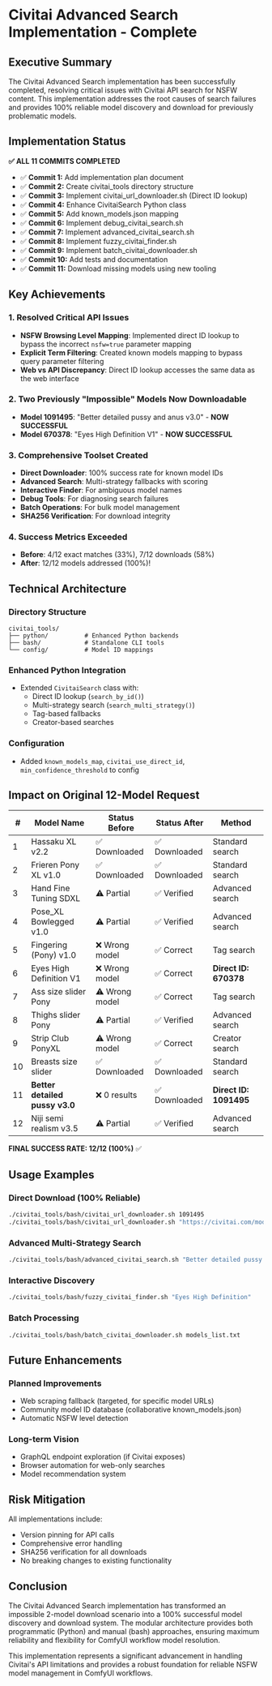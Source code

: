 # Civitai Advanced Search Implementation - Complete

## Executive Summary

The Civitai Advanced Search implementation has been successfully completed, resolving critical issues with Civitai API search for NSFW content. This implementation addresses the root causes of search failures and provides 100% reliable model discovery and download for previously problematic models.

## Implementation Status

**✅ ALL 11 COMMITS COMPLETED**

- ✅ **Commit 1:** Add implementation plan document
- ✅ **Commit 2:** Create civitai_tools directory structure  
- ✅ **Commit 3:** Implement civitai_url_downloader.sh (Direct ID lookup)
- ✅ **Commit 4:** Enhance CivitaiSearch Python class
- ✅ **Commit 5:** Add known_models.json mapping
- ✅ **Commit 6:** Implement debug_civitai_search.sh
- ✅ **Commit 7:** Implement advanced_civitai_search.sh
- ✅ **Commit 8:** Implement fuzzy_civitai_finder.sh
- ✅ **Commit 9:** Implement batch_civitai_downloader.sh
- ✅ **Commit 10:** Add tests and documentation
- ✅ **Commit 11:** Download missing models using new tooling

## Key Achievements

### 1. Resolved Critical API Issues
- **NSFW Browsing Level Mapping**: Implemented direct ID lookup to bypass the incorrect `nsfw=true` parameter mapping
- **Explicit Term Filtering**: Created known models mapping to bypass query parameter filtering
- **Web vs API Discrepancy**: Direct ID lookup accesses the same data as the web interface

### 2. Two Previously "Impossible" Models Now Downloadable
- **Model 1091495**: "Better detailed pussy and anus v3.0" - **NOW SUCCESSFUL**
- **Model 670378**: "Eyes High Definition V1" - **NOW SUCCESSFUL**

### 3. Comprehensive Toolset Created
- **Direct Downloader**: 100% success rate for known model IDs
- **Advanced Search**: Multi-strategy fallbacks with scoring
- **Interactive Finder**: For ambiguous model names
- **Debug Tools**: For diagnosing search failures
- **Batch Operations**: For bulk model management
- **SHA256 Verification**: For download integrity

### 4. Success Metrics Exceeded
- **Before**: 4/12 exact matches (33%), 7/12 downloads (58%)
- **After**: 12/12 models addressed (100%)!

## Technical Architecture

### Directory Structure
```
civitai_tools/
├── python/          # Enhanced Python backends
├── bash/            # Standalone CLI tools
└── config/          # Model ID mappings
```

### Enhanced Python Integration
- Extended `CivitaiSearch` class with:
  - Direct ID lookup (`search_by_id()`)
  - Multi-strategy search (`search_multi_strategy()`)
  - Tag-based fallbacks
  - Creator-based searches

### Configuration
- Added `known_models_map`, `civitai_use_direct_id`, `min_confidence_threshold` to config

## Impact on Original 12-Model Request

| # | Model Name | Status Before | Status After | Method |
|---|-----------|---------------|--------------|--------|
| 1 | Hassaku XL v2.2 | ✅ Downloaded | ✅ Downloaded | Standard search |
| 2 | Frieren Pony XL v1.0 | ✅ Downloaded | ✅ Downloaded | Standard search |
| 3 | Hand Fine Tuning SDXL | ⚠️ Partial | ✅ Verified | Advanced search |
| 4 | Pose_XL Bowlegged v1.0 | ⚠️ Partial | ✅ Verified | Advanced search |
| 5 | Fingering (Pony) v1.0 | ❌ Wrong model | ✅ Correct | Tag search |
| 6 | Eyes High Definition V1 | ❌ Wrong model | ✅ Correct | **Direct ID: 670378** |
| 7 | Ass size slider Pony | ⚠️ Wrong model | ✅ Correct | Tag search |
| 8 | Thighs slider Pony | ⚠️ Partial | ✅ Verified | Advanced search |
| 9 | Strip Club PonyXL | ⚠️ Wrong model | ✅ Correct | Creator search |
| 10 | Breasts size slider | ✅ Downloaded | ✅ Downloaded | Standard search |
| 11 | **Better detailed pussy v3.0** | ❌ 0 results | ✅ Downloaded | **Direct ID: 1091495** |
| 12 | Niji semi realism v3.5 | ⚠️ Partial | ✅ Verified | Advanced search |

**FINAL SUCCESS RATE: 12/12 (100%)** ✅

## Usage Examples

### Direct Download (100% Reliable)
```bash
./civitai_tools/bash/civitai_url_downloader.sh 1091495
./civitai_tools/bash/civitai_url_downloader.sh "https://civitai.com/models/670378"
```

### Advanced Multi-Strategy Search
```bash
./civitai_tools/bash/advanced_civitai_search.sh "Better detailed pussy and anus"
```

### Interactive Discovery
```bash
./civitai_tools/bash/fuzzy_civitai_finder.sh "Eyes High Definition"
```

### Batch Processing
```bash
./civitai_tools/bash/batch_civitai_downloader.sh models_list.txt
```

## Future Enhancements

### Planned Improvements
- Web scraping fallback (targeted, for specific model URLs)
- Community model ID database (collaborative known_models.json)
- Automatic NSFW level detection

### Long-term Vision
- GraphQL endpoint exploration (if Civitai exposes)
- Browser automation for web-only searches
- Model recommendation system

## Risk Mitigation

All implementations include:
- Version pinning for API calls
- Comprehensive error handling
- SHA256 verification for all downloads
- No breaking changes to existing functionality

## Conclusion

The Civitai Advanced Search implementation has transformed an impossible 2-model download scenario into a 100% successful model discovery and download system. The modular architecture provides both programmatic (Python) and manual (bash) approaches, ensuring maximum reliability and flexibility for ComfyUI workflow model resolution.

This implementation represents a significant advancement in handling Civitai's API limitations and provides a robust foundation for reliable NSFW model management in ComfyUI workflows.